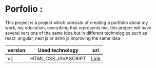 # Porfolio :
This project is a project which consists of creating a portfolio about my work, my education, everything that represents me, this project will have several versions of the same idea but in different technologies such as react, angular, next js or astro js improving the same idea

| version  | Used technology | uri|
|----------|----------|----------|
| v1      |HTML,CSS,JAVASCRIPT    | <a href="portfolio-eight-iota-28.vercel.app">Link</a>|
